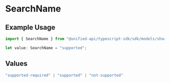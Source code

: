 # SearchName

## Example Usage

```typescript
import { SearchName } from "@unified-api/typescript-sdk/sdk/models/shared";

let value: SearchName = "supported";
```

## Values

```typescript
"supported-required" | "supported" | "not-supported"
```